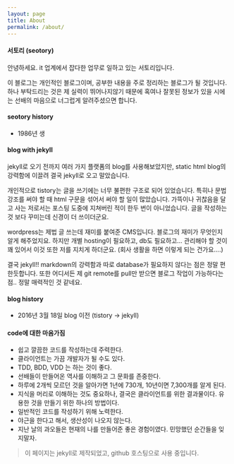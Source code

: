 ```yaml
---
layout: page
title: About
permalink: /about/
---
```


#### 서토리 (seotory)

안녕하세요. it 업계에서 잡다한 업무로 일하고 있는 서토리입니다. 

이 블로그는 개인적인 블로그이며, 공부한 내용을 주로 정리하는 블로그가 될 것입니다. 하나 부탁드리는 것은 제 실력이 뛰어나지않기 때문에 혹여나 잘못된 정보가 있을 시에는 선배의 마음으로 너그럽게 알려주셨으면 합니다.

#### seotory history

- 1986년 생


#### blog with jekyll

jekyll로 오기 전까지 여러 가지 플랫폼의 blog를 사용해보았지만, static html blog의 강력함에 이끌려 결국 jekyll로 오고 말았습니다. 

개인적으로 tistory는 글을 쓰기에는 너무 불편한 구조로 되어 있었습니다. 특히나 문법강조를 써야 할 때 html 구문을 섞어서 써야 할 일이 많았습니다. 가뜩이나 귀찮음을 달고 사는 저로서는 포스팅 도중에 지쳐버린 적이 한두 번이 아니었습니다. 글을 작성하는 것 보다 꾸미는데 신경이 더 쓰이더군요.

wordpress는 제법 글 쓰는데 재미를 붙여준 CMS입니다. 블로그의 재미가 무엇인지 알게 해주었지요. 하지만 개별 hosting이 필요하고, db도 필요하고... 관리해야 할 것이 꽤 있어서 이것 또한 저를 지치게 하더군요. (회사 생활을 하면 이렇게 되는 건가요....)

결국 jekyll!! markdown의 강력함과 따로 database가 필요하지 않다는 점은 정말 편한듯합니다. 또한 어디서든 제 git remote를 pull만 받으면 블로그 작업이 가능하다는 점.. 정말 매력적인 것 같네요.

#### blog history

- 2016년 3월 18일 blog 이전 (tistory -> jekyll)

#### code에 대한 마음가짐

- 쉽고 깔끔한 코드를 작성하는데 주력한다.
- 클라이언트는 가끔 개발자가 될 수도 있다.
- TDD, BDD, VDD 는 하는 것이 좋다.
- 선배들이 만들어온 역사를 이해하고 그 문화를 존중한다.
- 하루에 2개씩 모르던 것을 알아가면 1년에 730개, 10년이면 7,300개를 알게 된다.
- 지식을 머리로 이해하는 것도 중요하나, 결국은 클라이언트를 위한 결과물이다. 유용한 것을 만들기 위한 하나의 방법이다.
- 일반적인 코드를 작성하기 위해 노력한다.
- 야근을 한다고 해서, 생산성이 나오지 않는다.
- 지난 날의 과오들은 현재의 나를 만들어준 좋은 경험이였다. 민망했던 순간들을 잊지말자.

> 이 페이지는 jekyll로 제작되었고, github 호스팅으로 사용 중입니다.